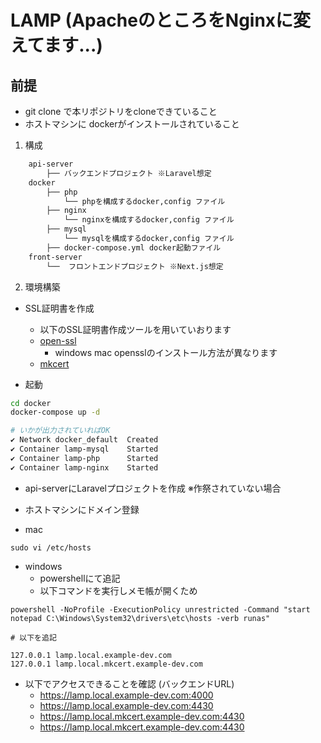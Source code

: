 # LAMP (ApacheのところをNginxに変えてます...)

## 前提

- git clone で本リポジトリをcloneできていること
- ホストマシンに dockerがインストールされていること

1. 構成

``` sh
    api-server
        ├── バックエンドプロジェクト ※Laravel想定
    docker
        ├── php
            └── phpを構成するdocker,config ファイル
        ├── nginx
            └── nginxを構成するdocker,config ファイル
        ├── mysql
            └── mysqlを構成するdocker,config ファイル
        ├── docker-compose.yml docker起動ファイル
    front-server
        └──  フロントエンドプロジェクト ※Next.js想定
```

2. 環境構築

- SSL証明書を作成
  - 以下のSSL証明書作成ツールを用いていおります
  - [open-ssl](https://www.openssl.org/)
    - windows mac opensslのインストール方法が異なります
  - [mkcert](https://github.com/FiloSottile/mkcert)

- 起動

``` sh
cd docker
docker-compose up -d
```

``` sh
# いかが出力されていればOK
✔ Network docker_default  Created
✔ Container lamp-mysql    Started
✔ Container lamp-php      Started
✔ Container lamp-nginx    Started
```

- api-serverにLaravelプロジェクトを作成 ※作祭されていない場合

- ホストマシンにドメイン登録

- mac

``` ssh
sudo vi /etc/hosts
```

- windows
  - powershellにて追記
  - 以下コマンドを実行しメモ帳が開くため

``` ssh
powershell -NoProfile -ExecutionPolicy unrestricted -Command "start notepad C:\Windows\System32\drivers\etc\hosts -verb runas"
```

``` text
# 以下を追記

127.0.0.1 lamp.local.example-dev.com
127.0.0.1 lamp.local.mkcert.example-dev.com

```

- 以下でアクセスできることを確認 (バックエンドURL)
  - https://lamp.local.example-dev.com:4000
  - https://lamp.local.example-dev.com:4430
  - https://lamp.local.mkcert.example-dev.com:4430
  - https://lamp.local.mkcert.example-dev.com:4430
